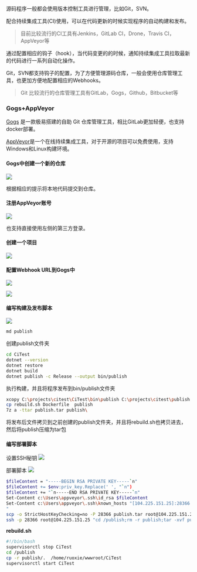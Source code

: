 源码程序一般都会使用版本控制工具进行管理，比如Git，SVN。

配合持续集成工具(CI)使用，可以在代码更新的时候实现程序的自动构建和发布。

>目前比较流行的CI工具有Jenkins，GitLab CI，Drone，Travis CI，AppVeyor等


通过配置相应的钩子（hook），当代码变更的的时候，通知持续集成工具拉取最新的代码进行一系列自动化操作。

Git，SVN都支持钩子的配置，为了方便管理源码仓库，一般会使用仓库管理工具，也更加方便地配置相应的Webhooks。

>Git 比较流行的仓库管理工具有GitLab，Gogs，Github，Bitbucket等

### Gogs+AppVeyor

[Gogs](https://gogs.io/) 是一款极易搭建的自助 Git 仓库管理工具，相比GitLab更加轻便，也支持docker部署。


[AppVeyor](https://www.appveyor.com)是一个在线持续集成工具，对于开源的项目可以免费使用，支持Windows和Linux构建环境。

#### Gogs中创建一个新的仓库

![](img/构建与发布补充/2019-01-11-12-21-53.png)

根据相应的提示将本地代码提交到仓库。


#### 注册AppVeyor账号
![](img/构建与发布补充/2019-01-11-12-24-24.png)

也支持直接使用左侧的第三方登录。

#### 创建一个项目

![](img/构建与发布补充/2019-01-11-12-27-39.png)

#### 配置Webhook URL到Gogs中

![](img/构建与发布补充/2019-01-11-12-30-04.png)

![](img/构建与发布补充/2019-01-11-12-31-22.png)


#### 编写构建及发布脚本

![](img/构建与发布补充/2019-01-11-17-03-24.png)

```bash
md publish
```
创建publish文件夹

```bash
cd CiTest
dotnet --version
dotnet restore
dotnet build
dotnet publish -c Release --output bin/publish
```
执行构建，并且将程序发布到bin/publish文件夹

```bash
xcopy C:\projects\citest\CiTest\bin\publish C:\projects\citest\publish /s/e/y
cp rebuild.sh Dockerfile  publish
7z a -ttar publish.tar publish\
```
将发布后文件拷贝到之前创建的publish文件夹，并且将rebuild.sh也拷贝进去，然后将publish压缩为tar包

#### 编写部署脚本

设置SSH秘钥
![](img/2019-01-12-15-13-54.png)

部署脚本
![](img/2019-01-12-20-34-51.png)

```bash
$fileContent = "-----BEGIN RSA PRIVATE KEY-----`n"
$fileContent += $env:priv_key.Replace(' ', "`n")
$fileContent += "`n-----END RSA PRIVATE KEY-----`n"
Set-Content c:\Users\appveyor\.ssh\id_rsa $fileContent
Set-Content c:\Users\appveyor\.ssh\known_hosts "[104.225.151.25]:28366 ecdsa-sha2-nistp256 AAAAE2VjZHNhLXNoYTItbmlzdHAyNTYAAAAIbmlzdHAyNTYAAABBBJFgA5VLC63te2MnSMJ9cmj0cPtAwnYJwuIZI5hYpGolPCcDYQKjGIvALmECdzHYm4QMsyOPck+gO/1GbuyGNKQ=
"
scp -o StrictHostKeyChecking=no -P 28366 publish.tar root@104.225.151.25:/publish
ssh -p 28366 root@104.225.151.25 "cd /publish;rm -r publish;tar -xvf publish.tar;cd publish;chmod 777 rebuild.sh;./rebuild.sh"
```

**rebuild.sh**
```bash
#!/bin/bash
supervisorctl stop CiTest
cd /publish
cp -r publish/.  /home/ruoxie/wwwroot/CiTest
supervisorctl start CiTest
```

